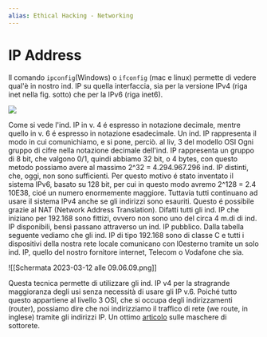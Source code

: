 ```yaml
---
alias: Ethical Hacking - Networking
---
```

# IP Address

Il comando `ipconfig`(Windows) o `ifconfig` (mac e linux) permette di vedere qual'è in nostro ind. IP su quella interfaccia, sia per la versione IPv4 (riga inet nella fig. sotto) che per la IPv6 (riga inet6).

![](app://local/Users/alberto/Library/CloudStorage/Dropbox/bd_tech_notes/files/immagini/if_config.png?1670509234119)

Come si vede l'ind. IP in v. 4 é espresso in notazione decimale, mentre quello in v. 6 é espresso in notazione esadecimale. Un ind. IP rappresenta il modo in cui comunichiamo, e si pone, perciò. al liv, 3 del modello OSI
Ogni gruppo di cifre nella notazione decimale dell'ind. IP rappresenta un gruppo di 8 bit, che valgono 0/1, quindi abbiamo 32 bit, o 4 bytes, con questo metodo possiamo avere al massimo 2^32 = 4.294.967.296 ind. IP distinti, che, oggi, non sono sufficienti. Per questo motivo é stato inventato il sistema IPv6, basato su 128 bit, per cui in questo modo avremo 2^128 = 2.4 10E38, cioé un numero enormemente maggiore.
Tuttavia tutti continuano ad usare il sistema IPv4 anche se gli indirizzi sono esauriti. Questo é possibile grazie al NAT (Network Address Translation). Difatti tutti gli ind. IP che iniziano per 192.168 sono fittizi, ovvero non sono uno del circa 4 m.di di ind. IP disponibili, bensì passano attraverso un ind. IP pubblico.
Dalla tabella seguente vediamo che gli ind. IP di tipo 192.168 sono di classe C e tutti i dispositivi della nostra rete locale comunicano con l0esterno tramite un solo ind. IP, quello del nostro fornitore internet, Telecom o Vodafone che sia.

![[Schermata 2023-03-12 alle 09.06.09.png]]
    
Questa tecnica permette di utilizzare gli ind. IP v4 per la stragrande maggioranza degli usi senza necessità di usare gli IP v.6. Poiché tutto questo appartiene al livello 3 OSI, che si occupa degli indirizzamenti (router), possiamo dire che noi indirizziamo il traffico di rete (we route, in inglese) tramite gli indirizzi IP.
Un ottimo [articolo](https://www.freecodecamp.org/italian/news/maschere-di-sottorete-24-30-26-27-29-e-altri-riferimenti-per-indirizzi-ip-e-cidr/) sulle maschere di sottorete.
